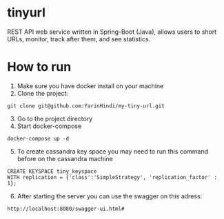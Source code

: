 # tinyurl

REST API web service written in Spring-Boot (Java), allows users to short URLs, monitor, track after them, and see statistics.

# How to run
1. Make sure you have docker install on your machine
2. Clone the project:
```
git clone git@github.com:YarinHindi/my-tiny-url.git
```
3. Go to the project directory
4. Start docker-compose
```
docker-compose up -d
```
5. To create cassandra key space you may need to run this command before on the cassandra machine
```
CREATE KEYSPACE tiny_keyspace
WITH replication = {'class':'SimpleStrategy', 'replication_factor' : 1};
```
6. After starting the server you can use the swagger on this adress:
```
http://localhost:8080/swagger-ui.html#
```
